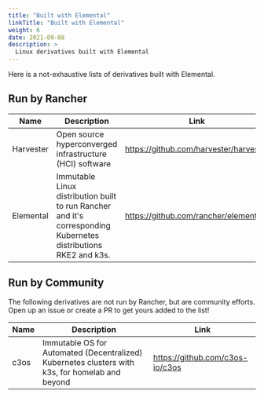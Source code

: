 ```yaml
---
title: "Built with Elemental"
linkTitle: "Built with Elemental"
weight: 6
date: 2021-09-08
description: >
  Linux derivatives built with Elemental
---
```


Here is a not-exhaustive lists of derivatives built with Elemental. 


## Run by Rancher

| Name      | Description                                                                                                     | Link                                   |
|-----------|-----------------------------------------------------------------------------------------------------------------|----------------------------------------|
| Harvester | Open source hyperconverged infrastructure (HCI) software                                                        | https://github.com/harvester/harvester |
| Elemental | Immutable Linux distribution built to run Rancher and it's corresponding Kubernetes distributions RKE2 and k3s. | https://github.com/rancher/elemental   |


## Run by Community

The following derivatives are not run by Rancher, but are community efforts. 
Open up an issue or create a PR to get yours added to the list!

| Name      | Description                                                                                                     | Link                                   |
|-----------|-----------------------------------------------------------------------------------------------------------------|----------------------------------------|
| c3os      | Immutable OS for Automated (Decentralized) Kubernetes clusters with k3s, for homelab and beyond                 | https://github.com/c3os-io/c3os        |
